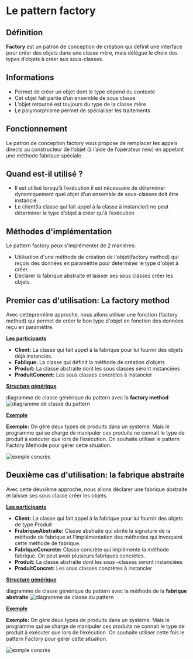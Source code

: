 # Le pattern factory

## Définition

**Factory** est un patron de conception de création qui définit une interface pour créer des objets dans une classe mère, mais délègue le choix des types d’objets à créer aux sous-classes.

## Informations

- Permet de créer un objet dont le type dépend du contexte
- Cet objet fait partie d’un ensemble de sous classe
- L’objet retourné est toujours du type de la classe mère
- Le polymorphisme permet de spécialiser les traitements

## Fonctionnement

Le patron de conception factory vous propose de remplacer les appels directs au constructeur de l’objet (à l’aide de l’opérateur new) en appelant une méthode fabrique spéciale.

## Quand est-il utilisé ?

- Il est utilisé lorsqu’à l’exécution il est nécessaire de déterminer
  dynamiquement quel objet d’un ensemble de sous-classes doit être instancié.
- Le client(la classe qui fait appel à la classe à instancier) ne peut déterminer le type d’objet à créer qu'à l’exécution

## Méthodes d'implémentation

Le pattern factory peux s'implémenter de 2 manières:

- Utilisation d'une méthode de création de l'objet(factory method) qui reçois des données en paramèttre pour determiner le type d'objet à créer.
- Déclarer la fabrique abstraite et laisser ses sous classes créer les objets.

## Premier cas d'utilisation: La factory method

Avec cettepremière approche, nous allons utiliser une fonction (factory method) qui permet de créer le bon type d'objet en fonction des données reçu en paramèttre.

<u>**Les participants**</u>

- **Client:** La classe qui fait appel à la fabrique pour lui fournir des objets déjà instanciés.
- **Fablique:** La classe qui définit la méthode de création d’objets
- **Produit:** La classe abstraite dont les sous classes seront instanciées
- **ProduitConcret:** Les sous classes concrètes à instancier

<u>**Structure générique**</u>

diagramme de classe générique du pattern avec la **factory method**
![diagramme de classe du pattern](https://i.ibb.co/d6LFz7W/factory-method-diagram.png)

<u>**Exemple**</u>

**Exemple:** On gère deux types de produits dans un système. Mais le
programme qui se charge de manipuler ces produits ne connait le type de
produit à exécuter que lors de l’exécution. On souhaite utiliser le pattern
Factory Methode pour gérer cette situation.

![exmple concrès](https://i.ibb.co/7pbjwYD/exemple-en-image.png)

## Deuxième cas d'utilisation: la fabrique abstraite

Avec cette deuxième approche, nous allons déclarer une fabrique abstraite et laisser ses sous classe créer les objets.

<u>**Les participants**</u>

- **Client:** La classe qui fait appel à la fabrique pour lui fournir des objets de type Produit
- **FrabriqueAbstraite:** Classe abstraite qui abrite la signature de la méthode de fabrique et l’implémentation des méthodes qui invoquent cette méthode de fabrique.
- **FabriqueConcrete:** Classe concrète qui implémente la méthode fabrique. On peut avoir plusieurs fabriques concrètes.
- **Produit:** La classe abstraite dont les sous –classes seront instanciées
- **ProduitConcret:** Les sous classes concrètes à instancier

<u>**Structure générique** </u>

diagramme de classe générique du pattern avec la méthode de la **fabrique abstraite**
![diagramme de classe du pattern](https://i.ibb.co/8skqqb0/fabrique-abstraite.png)

<u>**Exemple**</u>

**Exemple:** On gère deux types de produits dans un système. Mais le
programme qui se charge de manipuler ces produits ne connait le type de
produit à exécuter que lors de l’exécution. On souhaite utiliser cette fois le
pattern Factory pour gérer cette situation.

![exmple concrès](https://i.ibb.co/fNtDGtW/exemple-fabrique-abstraite.png)

